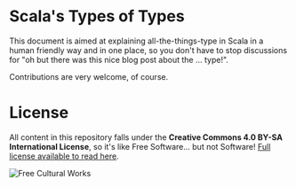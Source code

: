 Scala's Types of Types
======================

This document is aimed at explaining all-the-things-type in Scala in a human friendly way and in one place, so you don't have to stop discussions for "oh but there was this nice blog post about the ... type!".

Contributions are very welcome, of course.

License
=======
All content in this repository falls under the **Creative Commons 4.0 BY-SA International License**, so it's like Free Software... but not Software! [Full license available to read here](http://creativecommons.org/licenses/by-sa/4.0/deed.en).

![Free Cultural Works](http://creativecommons.org/images/deed/seal.png)
